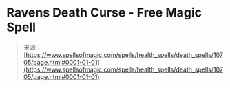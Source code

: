 <!--yml

category: 未分类

date: 2024-06-12 18:47:28

-->

# Ravens Death Curse - Free Magic Spell

> 来源：[https://www.spellsofmagic.com/spells/health_spells/death_spells/10705/page.html#0001-01-01](https://www.spellsofmagic.com/spells/health_spells/death_spells/10705/page.html#0001-01-01)
